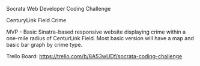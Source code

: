 Socrata Web Developer Coding Challenge

CenturyLink Field Crime

MVP - Basic Sinatra-based responsive website displaying crime within a one-mile radius of CenturLink Field. Most basic version will have a map and basic bar graph by crime type.

Trello Board: https://trello.com/b/8A53wUDf/socrata-coding-challenge

